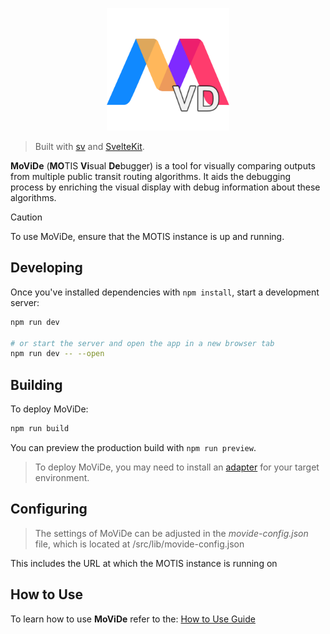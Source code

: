 <p align="center"><img src="./static/logo.svg" width="196" height="196"></p>

> Built with [sv](https://github.com/sveltejs/cli) and [SvelteKit](https://svelte.dev/docs/kit/introduction).

**MoViDe** (**MO**TIS **Vi**sual **De**bugger) is a tool for visually comparing outputs from multiple public transit routing algorithms. It aids the debugging process by enriching the visual display with debug information about these algorithms.

> [!CAUTION]
> To use MoViDe, ensure that the MOTIS instance is up and running.

## Developing

Once you've installed dependencies with `npm install`, start a development server:

```bash
npm run dev

# or start the server and open the app in a new browser tab
npm run dev -- --open
```

## Building

To deploy MoViDe:

```bash
npm run build
```

You can preview the production build with `npm run preview`.

> To deploy MoViDe, you may need to install an [adapter](https://svelte.dev/docs/kit/adapters) for your target environment.

## Configuring

> The settings of MoViDe can be adjusted in the _movide-config.json_ file, which is located at /src/lib/movide-config.json

This includes the URL at which the MOTIS instance is running on

## How to Use

To learn how to use **MoViDe** refer to the: [How to Use Guide](./HowToUse.md)